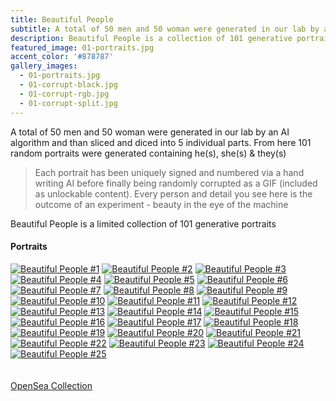 ```yaml
---
title: Beautiful People
subtitle: A total of 50 men and 50 woman were generated in our lab by an AI algorithm and than sliced and diced into 5 individual parts. From here 101 random portraits were generated containing he(s), she(s) & they(s)
description: Beautiful People is a collection of 101 generative portraits.
featured_image: 01-portraits.jpg
accent_color: '#878787'
gallery_images:
  - 01-portraits.jpg
  - 01-corrupt-black.jpg
  - 01-corrupt-rgb.jpg
  - 01-corrupt-split.jpg
---
```


A total of 50 men and 50 woman were generated in our lab by an AI algorithm and than sliced and diced into 5 individual parts. From here 101 random portraits were generated containing he(s), she(s) & they(s)

> Each portrait has been uniquely signed and numbered via a hand writing AI before finally being randomly corrupted as a GIF (included as unlockable content). Every person and detail you see here is the outcome of an experiment - beauty in the eye of the machine

Beautiful People is a limited collection of 101 generative portraits

#### Portraits

<div class="gallery full-width gallery--grid gallery--on" data-columns="3">
  <a class="gallery__item" href="https://opensea.io/assets/matic/0x2953399124f0cbb46d2cbacd8a89cf0599974963/54029486072759247851061701126040923071116362448884145295668805281725015916545">
  <img src="/images/projects/people/1.jpg" alt="Beautiful People #1" title="Tatum - BP1"></a>
  <a class="gallery__item" href="https://opensea.io/assets/matic/0x2953399124f0cbb46d2cbacd8a89cf0599974963/54029486072759247851061701126040923071116362448884145295668805280625504288769">
  <img src="/images/projects/people/2.jpg" alt="Beautiful People #2" title="Didi - BP2"></a>
  <a class="gallery__item" href="https://opensea.io/assets/matic/0x2953399124f0cbb46d2cbacd8a89cf0599974963/54029486072759247851061701126040923071116362448884145295668805282824527544321">
  <img src="/images/projects/people/3.jpg" alt="Beautiful People #3" title="Tanner - BP3"></a>
  <a class="gallery__item" href="https://opensea.io/assets/matic/0x2953399124f0cbb46d2cbacd8a89cf0599974963/54029486072759247851061701126040923071116362448884145295668805283924039172097">
  <img src="/images/projects/people/4.jpg" alt="Beautiful People #4" title="Anri - BP4"></a>
  <a class="gallery__item" href="https://opensea.io/assets/matic/0x2953399124f0cbb46d2cbacd8a89cf0599974963/54029486072759247851061701126040923071116362448884145295668805285023550799873">
  <img src="/images/projects/people/5.jpg" alt="Beautiful People #5" title="Kerry - BP5"></a>
  <a class="gallery__item" href="https://opensea.io/assets/matic/0x2953399124f0cbb46d2cbacd8a89cf0599974963/54029486072759247851061701126040923071116362448884145295668805286123062427649">
  <img src="/images/projects/people/6.jpg" alt="Beautiful People #6" title="Makena - BP6"></a>
  <a class="gallery__item" href="https://opensea.io/assets/matic/0x2953399124f0cbb46d2cbacd8a89cf0599974963/54029486072759247851061701126040923071116362448884145295668805287222574055425">
  <img src="/images/projects/people/7.jpg" alt="Beautiful People #7" title="Cox - BP7"></a>
  <a class="gallery__item" href="https://opensea.io/assets/matic/0x2953399124f0cbb46d2cbacd8a89cf0599974963/54029486072759247851061701126040923071116362448884145295668805288322085683201">
  <img src="/images/projects/people/8.jpg" alt="Beautiful People #8" title="Masami - BP8"></a>
  <a class="gallery__item" href="https://opensea.io/assets/matic/0x2953399124f0cbb46d2cbacd8a89cf0599974963/54029486072759247851061701126040923071116362448884145295668805289421597310977">
  <img src="/images/projects/people/9.jpg" alt="Beautiful People #9" title="Morgan - BP9"></a>
  <a class="gallery__item" href="https://opensea.io/assets/matic/0x2953399124f0cbb46d2cbacd8a89cf0599974963/54029486072759247851061701126040923071116362448884145295668805290521108938753">
  <img src="/images/projects/people/10.jpg" alt="Beautiful People #10" title="Luca - BP10"></a>
  <a class="gallery__item" href="https://opensea.io/assets/matic/0x2953399124f0cbb46d2cbacd8a89cf0599974963/54029486072759247851061701126040923071116362448884145295668805279525992660993">
  <img src="/images/projects/people/11.jpg" alt="Beautiful People #11" title="Yara - BP11"></a>
  <a class="gallery__item" href="https://opensea.io/assets/matic/0x2953399124f0cbb46d2cbacd8a89cf0599974963/54029486072759247851061701126040923071116362448884145295668805291620620566529">
  <img src="/images/projects/people/12.jpg" alt="Beautiful People #12" title="August - BP12"></a>
  <a class="gallery__item" href="https://opensea.io/assets/matic/0x2953399124f0cbb46d2cbacd8a89cf0599974963/54029486072759247851061701126040923071116362448884145295668805292720132194305">
  <img src="/images/projects/people/13.jpg" alt="Beautiful People #13" title="Akimi - BP13"></a>
  <a class="gallery__item" href="https://opensea.io/assets/matic/0x2953399124f0cbb46d2cbacd8a89cf0599974963/54029486072759247851061701126040923071116362448884145295668805293819643822081">
  <img src="/images/projects/people/14.jpg" alt="Beautiful People #14" title="Tracy - BP14"></a>
  <a class="gallery__item" href="https://opensea.io/assets/matic/0x2953399124f0cbb46d2cbacd8a89cf0599974963/54029486072759247851061701126040923071116362448884145295668805294919155449857">
  <img src="/images/projects/people/15.jpg" alt="Beautiful People #15" title="Hildred - BP15"></a>
  <a class="gallery__item" href="https://opensea.io/assets/matic/0x2953399124f0cbb46d2cbacd8a89cf0599974963/54029486072759247851061701126040923071116362448884145295668805296018667077633">
  <img src="/images/projects/people/16.jpg" alt="Beautiful People #16" title="Max - BP16"></a>
  <a class="gallery__item" href="https://opensea.io/assets/matic/0x2953399124f0cbb46d2cbacd8a89cf0599974963/54029486072759247851061701126040923071116362448884145295668805297118178705409">
  <img src="/images/projects/people/17.jpg" alt="Beautiful People #17" title="Dayo - BP17"></a>
  <a class="gallery__item" href="https://opensea.io/assets/matic/0x2953399124f0cbb46d2cbacd8a89cf0599974963/54029486072759247851061701126040923071116362448884145295668805298217690333185">
  <img src="/images/projects/people/18.jpg" alt="Beautiful People #18" title="Kory - BP18"></a>
  <a class="gallery__item" href="https://opensea.io/assets/matic/0x2953399124f0cbb46d2cbacd8a89cf0599974963/54029486072759247851061701126040923071116362448884145295668805299317201960961">
  <img src="/images/projects/people/19.jpg" alt="Beautiful People #19" title="Anan - BP19"></a>
  <a class="gallery__item" href="https://opensea.io/assets/matic/0x2953399124f0cbb46d2cbacd8a89cf0599974963/54029486072759247851061701126040923071116362448884145295668805300416713588737">
  <img src="/images/projects/people/20.jpg" alt="Beautiful People #20" title="Ekei - BP20"></a>
  <a class="gallery__item" href="https://opensea.io/assets/matic/0x2953399124f0cbb46d2cbacd8a89cf0599974963/54029486072759247851061701126040923071116362448884145295668805301516225216513">
  <img src="/images/projects/people/21.jpg" alt="Beautiful People #21" title="Dakota - BP21"></a>
  <a class="gallery__item" href="https://opensea.io/assets/matic/0x2953399124f0cbb46d2cbacd8a89cf0599974963/54029486072759247851061701126040923071116362448884145295668805302615736844289">
  <img src="/images/projects/people/22.jpg" alt="Beautiful People #22" title="Nima - BP22"></a>
  <a class="gallery__item" href="https://opensea.io/assets/matic/0x2953399124f0cbb46d2cbacd8a89cf0599974963/54029486072759247851061701126040923071116362448884145295668805303715248472065">
  <img src="/images/projects/people/23.jpg" alt="Beautiful People #23" title="Lashawn - BP23"></a>
  <a class="gallery__item" href="https://opensea.io/assets/matic/0x2953399124f0cbb46d2cbacd8a89cf0599974963/54029486072759247851061701126040923071116362448884145295668805304814760099841">
  <img src="/images/projects/people/24.jpg" alt="Beautiful People #24" title="Berhane - BP24"></a>
  <a class="gallery__item" href="https://opensea.io/assets/matic/0x2953399124f0cbb46d2cbacd8a89cf0599974963/54029486072759247851061701126040923071116362448884145295668805305914271727617">
  <img src="/images/projects/people/25.jpg" alt="Beautiful People #25" title="Nana - BP25"></a>
</div>
<br>
<br>
<a href="https://opensea.io/collection/beautiful-people-labs" class="button--fill">OpenSea Collection</a>
